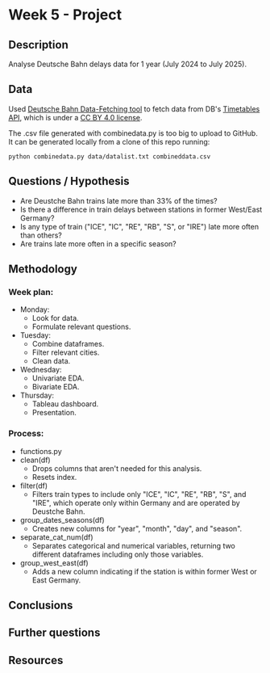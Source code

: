 # Week 5 - Project

## Description
Analyse Deutsche Bahn delays data for 1 year (July 2024 to July 2025).

## Data
Used [Deutsche Bahn Data-Fetching tool](https://github.com/piebro/deutsche-bahn-data) to fetch data from DB's [Timetables API](https://developers.deutschebahn.com/db-api-marketplace/apis/product/timetables), which is under a [CC BY 4.0 license](https://creativecommons.org/licenses/by/4.0/).

The .csv file generated with combinedata.py is too big to upload to GitHub. It can be generated locally from a clone of this repo running:
````
python combinedata.py data/datalist.txt combineddata.csv
````

## Questions / Hypothesis
- Are Deustche Bahn trains late more than 33% of the times?
- Is there a difference in train delays between stations in former West/East Germany?
- Is any type of train ("ICE", "IC", "RE", "RB", "S", or "IRE") late more often than others?
- Are trains late more often in a specific season?

## Methodology
### Week plan:
- Monday: 
  - Look for data.
  - Formulate relevant questions.
- Tuesday:
  - Combine dataframes.
  - Filter relevant cities.
  - Clean data.
- Wednesday:
  - Univariate EDA.
  - Bivariate EDA.
- Thursday:
  - Tableau dashboard.
  - Presentation.

### Process:
- functions.py
- clean(df) 
  - Drops columns that aren't needed for this analysis.
  - Resets index.
- filter(df)
  - Filters train types to include only "ICE", "IC", "RE", "RB", "S", and "IRE", which operate only within Germany and are operated by Deustche Bahn.
- group_dates_seasons(df)
  - Creates new columns for "year", "month", "day", and "season".
- separate_cat_num(df)
  - Separates categorical and numerical variables, returning two different dataframes including only those variables.
- group_west_east(df)
  - Adds a new column indicating if the station is within former West or East Germany.

## Conclusions

## Further questions

## Resources
